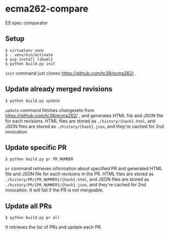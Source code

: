 # ecma262-compare
ES spec comparator

## Setup

```
$ virtualenv venv
$ . venv/bin/activate
$ pip install libxml2
$ python build.py init
```

`init` command just clones https://github.com/tc39/ecma262/ .

## Update already merged revisions

```
$ python build.py update
```

`update` command fetches changesets from https://github.com/tc39/ecma262/ , and  generates HTML file and JSON file for each revisions.
HTML files are stored as `./history/{hash}.html`, and JSON files are stored as `./history/{hash}.json`, and they're cached for 2nd invocation.

## Update specific PR

```
$ python build.py pr PR_NUMBER
```

`pr` command retrieves information about specified PR and generated HTML file and JSON file for each revisions in the PR.
HTML files are stored as `./history/PR/{PR_NUMMER}/{hash}.html`, and JSON files are stored as `./history/PR/{PR_NUMMER}/{hash}.json`, and they're cached for 2nd invocation.
It will fail if the PR is not mergeable.

## Update all PRs

```
$ python build.py pr all
```

It retrieves the list of PRs and update each PR.
